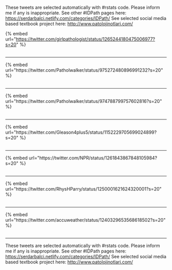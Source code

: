 

These tweets are selected automatically with #rstats code. Please inform me if any is inappropriate.
See other #IDPath pages here: https://serdarbalci.netlify.com/categories/IDPath/ 
See selected social media based textbook project here: http://www.patolojinotlari.com/

{% embed url="https://twitter.com/girlpathologist/status/1265244180475006977?s=20" %}<br>
<br>
<hr>
{% embed url="https://twitter.com/Patholwalker/status/975272480896991232?s=20" %}<br>
<br>
<hr>
{% embed url="https://twitter.com/Patholwalker/status/974788799757602816?s=20" %}<br>
<br>
<hr>
{% embed url="https://twitter.com/Gleason4plus5/status/1152229705699024899?s=20" %}<br>
<br>
<hr>
{% embed url="https://twitter.com/NPR/status/1261843867848105984?s=20" %}<br>
<br>
<hr>
{% embed url="https://twitter.com/RhysHParry/status/1250001621624320001?s=20" %}<br>
<br>
<hr>
{% embed url="https://twitter.com/accuweather/status/1240329653568618502?s=20" %}<br>
<br>
<hr>


These tweets are selected automatically with #rstats code. Please inform me if any is inappropriate.
See other #IDPath pages here: https://serdarbalci.netlify.com/categories/IDPath/ 
See selected social media based textbook project here: http://www.patolojinotlari.com/
